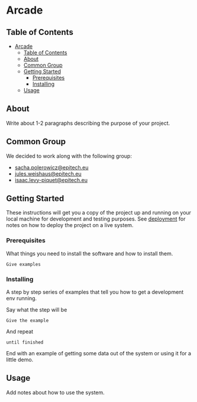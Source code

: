 # Arcade

## Table of Contents

- [Arcade](#arcade)
  - [Table of Contents](#table-of-contents)
  - [About ](#about-)
  - [Common Group](#common-group)
  - [Getting Started ](#getting-started-)
    - [Prerequisites](#prerequisites)
    - [Installing](#installing)
  - [Usage ](#usage-)

## About <a name = "about"></a>

Write about 1-2 paragraphs describing the purpose of your project.

## Common Group

We decided to work along with the following group:
  - [sacha.polerowicz@epitech.eu](https://github.com/Sachaplr)
  - [jules.weishaus@epitech.eu](https://github.com/ImPoulpitos)
  - [isaac.levy-piquet@epitech.eu](https://www.youtube.com/watch?v=dQw4w9WgXcQ)

## Getting Started <a name = "getting_started"></a>

These instructions will get you a copy of the project up and running on your local machine for development and testing purposes. See [deployment](#deployment) for notes on how to deploy the project on a live system.

### Prerequisites

What things you need to install the software and how to install them.

```
Give examples
```

### Installing

A step by step series of examples that tell you how to get a development env running.

Say what the step will be

```
Give the example
```

And repeat

```
until finished
```

End with an example of getting some data out of the system or using it for a little demo.

## Usage <a name = "usage"></a>

Add notes about how to use the system.
